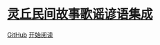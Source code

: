 # [灵丘民间故事歌谣谚语集成](https://github.com/folkstory/lingqiu-folk-story)

[GitHub](https://github.com/folkstory/lingqiu-folk-story)
[开始阅读](#序)
